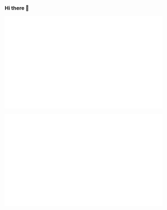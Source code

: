 ### Hi there 👋

![my stats](https://raw.githubusercontent.com/calvarado2004/stats/master/generated/overview.svg#gh-dark-mode-only)

![my languages](https://raw.githubusercontent.com/calvarado2004/stats/master/generated/languages.svg#gh-dark-mode-only)


<!--
**calvarado2004/calvarado2004** is a ✨ _special_ ✨ repository because its `README.md` (this file) appears on your GitHub profile.

Here are some ideas to get you started:

- 🔭 I’m currently working on ...
- 🌱 I’m currently learning ...
- 👯 I’m looking to collaborate on ...
- 🤔 I’m looking for help with ...
- 💬 Ask me about ...
- 📫 How to reach me: ...
- 😄 Pronouns: ...
- ⚡ Fun fact: ...
-->
